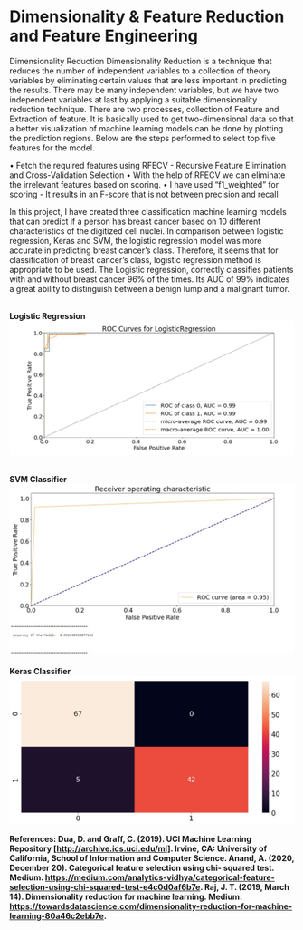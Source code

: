 # Dimensionality & Feature Reduction and Feature Engineering

Dimensionality Reduction Dimensionality Reduction is a technique that reduces the number of independent variables to a collection of theory variables by eliminating certain values that are less important in predicting the results. There may be many independent variables, but we have two independent variables at last by applying a suitable dimensionality reduction technique. There are two processes, collection of Feature and Extraction of feature. It is basically used to get two-dimensional data so that a better visualization of machine learning models can be done by plotting the prediction regions.
Below are the steps performed to select top five features for the model.

•	Fetch the required features using RFECV - Recursive Feature Elimination and Cross-Validation Selection
•	With the help of RFECV we can eliminate the irrelevant features based on scoring. 
•	I have used “f1_weighted” for scoring - It results in an F-score that is not between precision and recall

In this project, I have created three classification machine learning models that can predict if a person has breast cancer based on 10 different characteristics of the digitized cell nuclei. In comparison between logistic regression, Keras and SVM, the logistic regression model was more accurate in predicting breast cancer’s class. Therefore, it seems that for classification of breast cancer’s class, logistic regression method is appropriate to be used. The Logistic regression, correctly classifies patients with and without breast cancer 96% of the times. Its AUC of 99% indicates a great ability to distinguish between a benign lump and a malignant tumor.

 <br /> <b> Logistic Regression<b>
 <br />
   ![](images/P4_LOG_ROC.jpg)
  
 <br />
<b> SVM Classifier<b>
  <br />
     <img src="https://github.com/adityasumbaraju/aditya_portfolio/blob/main/Build%20Predictive%20Model%20-%20Breast%20Cancer%20casestudy/images/P4_SVM_ROC.jpg" width="800"/>
     <br />
  
 <br />
 <b> Keras Classifier <b>
   <br />
  <img src="https://github.com/adityasumbaraju/aditya_portfolio/blob/main/Build%20Predictive%20Model%20-%20Breast%20Cancer%20casestudy/images/KerasConfusionMatrix.jpg" width="800"/>
    

References:
Dua, D. and Graff, C. (2019). UCI Machine Learning Repository [http://archive.ics.uci.edu/ml]. Irvine, CA: University of California, School of Information and Computer Science.
Anand, A. (2020, December 20). Categorical feature selection using chi- squared test. Medium. https://medium.com/analytics-vidhya/categorical-feature-selection-using-chi-squared-test-e4c0d0af6b7e.
Raj, J. T. (2019, March 14). Dimensionality reduction for machine learning. Medium. https://towardsdatascience.com/dimensionality-reduction-for-machine-learning-80a46c2ebb7e.
